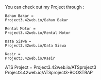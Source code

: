 You can check out my Project through : 
  
	Bahan Bakar =
    Project3.42web.io/Bahan Bakar
  
	Rental Motor =
    Project3.42web.io/Rental Motor
  
	Data Siswa =
    Project3.42web.io/Data Siswa
  
	Kasir =
    Project3.42web.io/Kasir

 ATS Project =
 		Project3.42web.io/ATSproject3
 		Project3.42web.io/ATSproject3-BOOSTRAP
